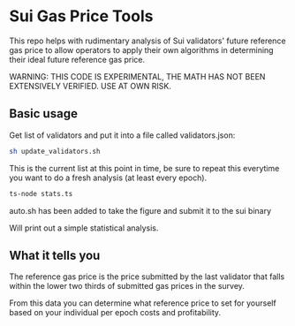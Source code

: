 # Sui Gas Price Tools

This repo helps with rudimentary analysis of Sui validators' future reference gas price to allow operators to apply their own algorithms in determining their ideal future reference gas price.

WARNING: THIS CODE IS EXPERIMENTAL, THE MATH HAS NOT BEEN EXTENSIVELY VERIFIED. USE AT OWN RISK.

## Basic usage

Get list of validators and put it into a file called validators.json:

```bash
sh update_validators.sh
```

This is the current list at this point in time, be sure to repeat this everytime you want to do a fresh analysis (at least every epoch).

```bash
ts-node stats.ts
```

auto.sh has been added to take the figure and submit it to the sui binary 

Will print out a simple statistical analysis.

## What it tells you

The reference gas price is the price submitted by the last validator that falls within the lower two thirds of submitted gas prices in the survey.

From this data you can determine what reference price to set for yourself based on your individual per epoch costs and profitability.
